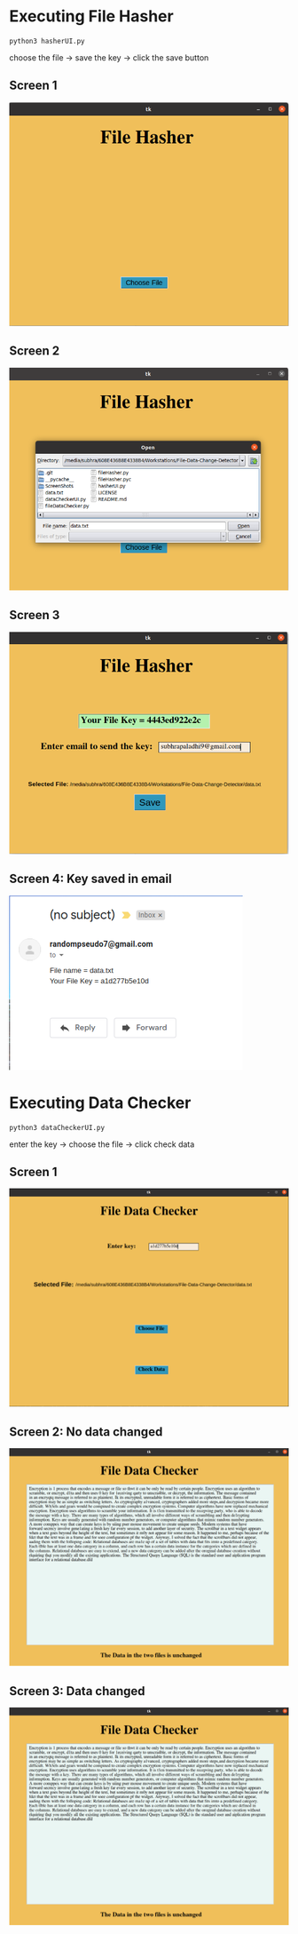 # Executing File Hasher
```
python3 hasherUI.py
```
choose the file &rarr; save the key &rarr; click the save button

## Screen 1
![Screen 1](./ScreenShots/hasher1.png)

## Screen 2
![Screen 2](./ScreenShots/hasher2.png)

## Screen 3
![Screen 3](./ScreenShots/hasher3.png)

## Screen 4: Key saved in email
![Screen 4](./ScreenShots/hasher4.png)


# Executing Data Checker

```
python3 dataCheckerUI.py
```
enter the key &rarr; choose the file &rarr; click check data

## Screen 1
![Screen 1](./ScreenShots/dataChecker1.png)

## Screen 2: No data changed
![Screen 2](./ScreenShots/dataChecker2.png)

## Screen 3: Data changed
![Screen 3](./ScreenShots/dataChecker2.png)
